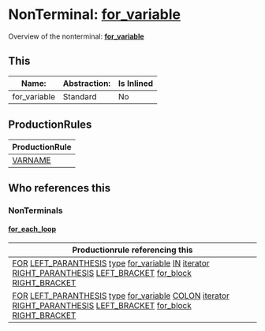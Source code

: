 # NonTerminal: **[for_variable](./for_variable.md)**

Overview of the nonterminal: **[for_variable](./for_variable.md)**



## This

| Name:                | Abstraction:    | Is Inlined |
| -------------------- | --------------- | ---------- |
| for_variable | Standard | No |



## ProductionRules

| ProductionRule |
| ---- |
| [VARNAME](./../Lexicon/VARNAME.md)  |




## Who references this

### NonTerminals


#### [for_each_loop](./../Grammar/for_each_loop.md)

| Productionrule referencing this                      |
| ---------------------------------------------------- |
| [FOR](./../Lexicon/FOR.md) [LEFT_PARANTHESIS](./../Lexicon/LEFT_PARANTHESIS.md) [type](./type.md) [for_variable](./for_variable.md) [IN](./../Lexicon/IN.md) [iterator](./iterator.md) [RIGHT_PARANTHESIS](./../Lexicon/RIGHT_PARANTHESIS.md) [LEFT_BRACKET](./../Lexicon/LEFT_BRACKET.md) [for_block](./for_block.md) [RIGHT_BRACKET](./../Lexicon/RIGHT_BRACKET.md)  |
| [FOR](./../Lexicon/FOR.md) [LEFT_PARANTHESIS](./../Lexicon/LEFT_PARANTHESIS.md) [type](./type.md) [for_variable](./for_variable.md) [COLON](./../Lexicon/COLON.md) [iterator](./iterator.md) [RIGHT_PARANTHESIS](./../Lexicon/RIGHT_PARANTHESIS.md) [LEFT_BRACKET](./../Lexicon/LEFT_BRACKET.md) [for_block](./for_block.md) [RIGHT_BRACKET](./../Lexicon/RIGHT_BRACKET.md)  |



